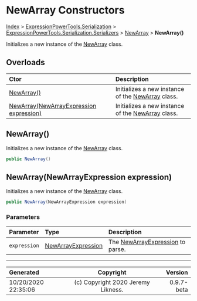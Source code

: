 ﻿# NewArray Constructors

[Index](../index.md) > [ExpressionPowerTools.Serialization](ExpressionPowerTools.Serialization.a.md) > [ExpressionPowerTools.Serialization.Serializers](ExpressionPowerTools.Serialization.Serializers.n.md) > [NewArray](ExpressionPowerTools.Serialization.Serializers.NewArray.cs.md) > **NewArray()**

Initializes a new instance of the [NewArray](ExpressionPowerTools.Serialization.Serializers.NewArray.cs.md) class.

## Overloads

| Ctor | Description |
| :-- | :-- |
| [NewArray()](#newarray) | Initializes a new instance of the [NewArray](ExpressionPowerTools.Serialization.Serializers.NewArray.cs.md) class. |
| [NewArray(NewArrayExpression expression)](#newarraynewarrayexpression-expression) | Initializes a new instance of the [NewArray](ExpressionPowerTools.Serialization.Serializers.NewArray.cs.md) class. |

## NewArray()

Initializes a new instance of the [NewArray](ExpressionPowerTools.Serialization.Serializers.NewArray.cs.md) class.

```csharp
public NewArray()
```



## NewArray(NewArrayExpression expression)

Initializes a new instance of the [NewArray](ExpressionPowerTools.Serialization.Serializers.NewArray.cs.md) class.

```csharp
public NewArray(NewArrayExpression expression)
```

### Parameters

| Parameter | Type | Description |
| :-- | :-- | :-- |
| `expression` | [NewArrayExpression](https://docs.microsoft.com/dotnet/api/system.linq.expressions.newarrayexpression) | The [NewArrayExpression](https://docs.microsoft.com/dotnet/api/system.linq.expressions.newarrayexpression) to parse. |



---

| Generated | Copyright | Version |
| :-- | :-: | --: |
| 10/20/2020 22:35:06 | (c) Copyright 2020 Jeremy Likness. | 0.9.7-beta |

